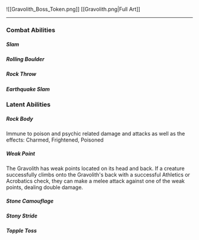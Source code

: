 ![[Gravolith_Boss_Token.png]]
[[Gravolith.png|Full Art]]

---
### Combat Abilities

##### Slam

##### Rolling Boulder

##### Rock Throw

##### Earthquake Slam


### Latent Abilities

##### Rock Body
Immune to poison and psychic related damage and attacks as well as the effects: Charmed, Frightened, Poisoned
##### Weak Point
The Gravolith has weak points located on its head and back. If a creature successfully climbs onto the Gravolith's back with a successful Athletics or Acrobatics check, they can make a melee attack against one of the weak points, dealing double damage.
##### Stone Camouflage

##### Stony Stride

##### Topple Toss